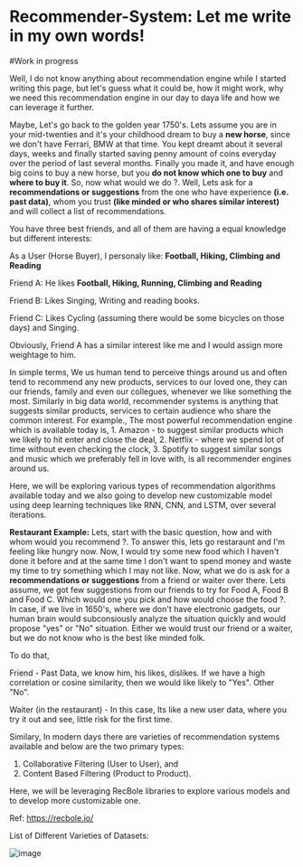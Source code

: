 # Recommender-System: Let me write in my own words!

#Work in progress

Well, I do not know anything about recommendation engine while I started writing this page, but let's guess what it could be, how it might work, why we need this recommendation engine in our day to daya life and how we can leverage it further. 

Maybe, Let's go back to the golden year 1750's. Lets assume you are in your mid-twenties and it's your childhood dream to buy a **new horse**, since we don't have Ferrari, BMW at that time. You kept dreamt about it several days, weeks and finally started saving penny amount of coins everyday over the period of last several months. Finally you made it, and have enough big coins to buy a new horse, but you **do not know which one to buy** and **where to buy it**. So, now what would we do ?. Well, Lets ask for a **recommendations or suggestions** from the one who have experience **(i.e. past data)**, whom you trust **(like minded or who shares similar interest)** and will collect a list of recommendations. 

You have three best friends, and all of them are having a equal knowledge but different interests:

As a User (Horse Buyer), I personaly like: **Football, Hiking, Climbing and Reading**

Friend A: He likes **Football, Hiking, Running, Climbing and Reading**

Friend B: Likes Singing, Writing and reading books.

Friend C: Likes Cycling (assuming there would be some bicycles on those days) and Singing.  

Obviously, Friend A has a similar interest like me and I would assign more weightage to him. 


In simple terms, We us human tend to perceive things around us and often tend to recommend any new products, services to our loved one, they can our friends, family and even our collegues, whenever we like something the most. Similarly in big data world, recommender systems is anything that suggests similar products, services to certain audience who share the common interest. For example., The most powerful recommendation engine which is available today is, 1. Amazon - to suggest similar products which we likely to hit enter and close the deal, 2. Netflix - where we spend lot of time without even checking the clock, 3. Spotify to suggest similar songs and music which we preferably fell in love with, is all recommender engines around us. 

Here, we will be exploring various types of recommendation algorithms available today and we also going to develop new customizable model using deep learning techniques like RNN, CNN, and LSTM, over several iterations.


**Restaurant Example:**
Lets, start with the basic question, how and with whom would you recommend ?. To answer this, lets go restaraunt and I'm feeling like hungry now. Now, I would try some new food which I haven't done it before and at the same time I don't want to spend money and waste my time to try something which I may not like. Now, what we do is ask for a **recommendations or suggestions** from a friend or waiter over there. Lets assume, we got few suggestions from our friends to try for Food A, Food B and Food C. Which would one you pick and how would choose the food ?. In case, if we live in 1650's, where we don't have electronic gadgets, our human brain would subconsiously analyze the situation quickly and would propose "yes" or "No" situation. Either we would trust our friend or a waiter, but we do not know who is the best like minded folk. 

To do that, 

Friend - Past Data, we know him, his likes, dislikes. If we have a high correlation or cosine similarity, then we would like likely to "Yes". Other "No".

Waiter (in the restaurant) - In this case, Its like a new user data, where you try it out and see, little risk for the first time. 

Similary, In modern days there are varieties of recommendation systems available and below are the two primary types:
1. Collaborative Filtering (User to User), and
2. Content Based Filtering (Product to Product).

Here, we will be leveraging RecBole libraries to explore various models and to develop more customizable one.

Ref: https://recbole.io/

List of Different Varieties of Datasets:

![image](https://github.com/user-attachments/assets/e842adf0-6eaa-48b7-9ffa-68312db0788e)

